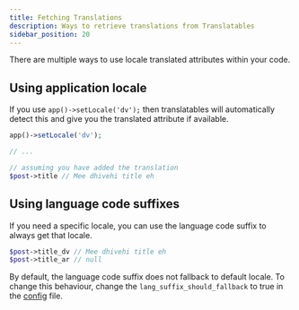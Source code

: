 ```yaml
---
title: Fetching Translations
description: Ways to retrieve translations from Translatables
sidebar_position: 20
---
```


There are multiple ways to use locale translated attributes within your code. 

## Using application locale

If you use `app()->setLocale('dv');` then translatables will automatically detect this and give you the translated attribute if available.

```php
app()->setLocale('dv');

// ...

// assuming you have added the translation
$post->title // Mee dhivehi title eh
```

## Using language code suffixes

If you need a specific locale, you can use the language code suffix to always get that locale.

```php
$post->title_dv // Mee dhivehi title eh
$post->title_ar // null
```

By default, the language code suffix does not fallback to default locale. To change this behaviour, change the `lang_suffix_should_fallback` to true in the [config](../installation-and-setup.md#publishing-the-config-file) file.
